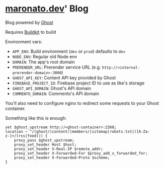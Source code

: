 # [maronato.dev](maronato.dev)' Blog

Blog powered by [Ghost](https://ghost.io/)

Requires [Buildkit](https://docs.docker.com/develop/develop-images/build_enhancements/) to build

Environment vars:

- `APP_ENV`: Build environment (`dev` or `prod`) defaults to `dev`
- `NODE_ENV`: Regular old Node env
- `DOMAIN`: The app's root domain
- `PRERENDER_URL`: Prerender service URL (e.g. `http://<internal-prerender-domain>:3000`)
- `GHOST_API_KEY`: Content API key provided by Ghost
- `FIREBASE_PROJECT_ID`: Firebase project ID to use as like's storage
- `GHOST_API_DOMAIN`: Ghost's API domain
- `COMMENTO_DOMAIN`: Commento's API domain


You'll also need to configure nginx to redirect some requests to your Ghost container.

Something like this is enough:
```
set $ghost_upstream http://<ghost-container>:2368;
location ~ ^/(ghost/|content/|members/|sitemap|robots.txt|([A-Za-z-]+/(rss|feed))) {
    proxy_pass $ghost_upstream;
    proxy_set_header Host $host;
    proxy_set_header X-Real-IP $remote_addr;
    proxy_set_header X-Forwarded-For $proxy_add_x_forwarded_for;
    proxy_set_header X-Forwarded-Proto $scheme;
}
```

